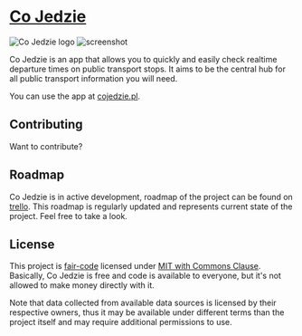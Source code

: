 # [Co Jedzie](https://cojedzie.pl)
![Co Jedzie logo](https://i.imgur.com/oMCMAxa.png)
![screenshot](https://i.imgur.com/kpcwgjb.png)

Co Jedzie is an app that allows you to quickly and easily check realtime departure times on public transport stops. It 
aims to be the central hub for all public transport information you will need.

You can use the app at [cojedzie.pl](https://cojedzie.pl).

## Contributing
Want to contribute? 


## Roadmap
Co Jedzie is in active development, roadmap of the project can be found on [trello]. This roadmap is regularly updated 
and represents current state of the project. Feel free to take a look. 

## License
This project is [fair-code](https://faircode.io/) licensed under [MIT with Commons Clause](./LICENSE.md). Basically, Co 
Jedzie is free and code is available to everyone, but it's not allowed to make money directly with it.

Note that data collected from available data sources is licensed by their respective owners, thus it may be 
available under different terms than the project itself and may require additional permissions to use.

[trello]: https://trello.com/b/QXqDvmoG/co-jedzie
